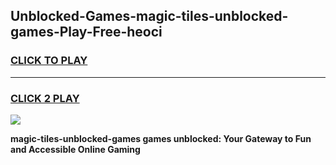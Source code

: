 
## Unblocked-Games-magic-tiles-unblocked-games-Play-Free-heoci
<h3>
<a href="https://premium76.site?title=magic-tiles-unblocked-games&ref=20M">CLICK TO PLAY</a></h3>
<hr>

<h3>
<a href="https://premium76.site?title=magic-tiles-unblocked-games&ref=20M">CLICK 2 PLAY</a>
  
</h3>

<a href="https://premium76.site?title=magic-tiles-unblocked-games&ref=19M"><img src="https://clearcache.store/games.png"></a>


**magic-tiles-unblocked-games games unblocked: Your Gateway to Fun and Accessible Online Gaming**
